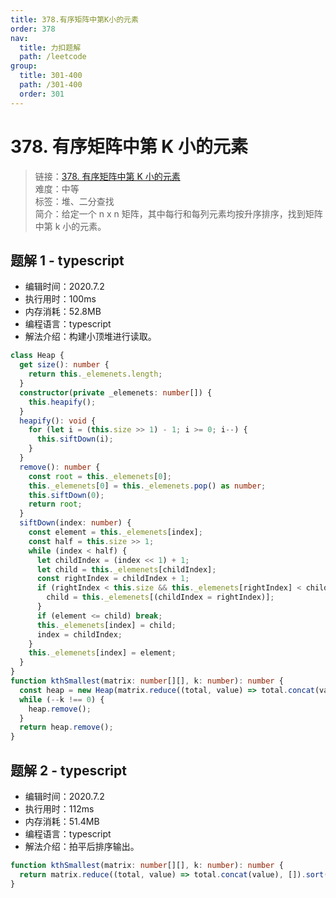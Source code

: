 ```yaml
---
title: 378.有序矩阵中第K小的元素
order: 378
nav:
  title: 力扣题解
  path: /leetcode
group:
  title: 301-400
  path: /301-400
  order: 301
---
```


# 378. 有序矩阵中第 K 小的元素

> 链接：[378. 有序矩阵中第 K 小的元素](https://leetcode-cn.com/problems/kth-smallest-element-in-a-sorted-matrix/)  
> 难度：中等  
> 标签：堆、二分查找  
> 简介：给定一个 n x n 矩阵，其中每行和每列元素均按升序排序，找到矩阵中第 k 小的元素。

## 题解 1 - typescript

- 编辑时间：2020.7.2
- 执行用时：100ms
- 内存消耗：52.8MB
- 编程语言：typescript
- 解法介绍：构建小顶堆进行读取。

```typescript
class Heap {
  get size(): number {
    return this._elemenets.length;
  }
  constructor(private _elemenets: number[]) {
    this.heapify();
  }
  heapify(): void {
    for (let i = (this.size >> 1) - 1; i >= 0; i--) {
      this.siftDown(i);
    }
  }
  remove(): number {
    const root = this._elemenets[0];
    this._elemenets[0] = this._elemenets.pop() as number;
    this.siftDown(0);
    return root;
  }
  siftDown(index: number) {
    const element = this._elemenets[index];
    const half = this.size >> 1;
    while (index < half) {
      let childIndex = (index << 1) + 1;
      let child = this._elemenets[childIndex];
      const rightIndex = childIndex + 1;
      if (rightIndex < this.size && this._elemenets[rightIndex] < child) {
        child = this._elemenets[(childIndex = rightIndex)];
      }
      if (element <= child) break;
      this._elemenets[index] = child;
      index = childIndex;
    }
    this._elemenets[index] = element;
  }
}
function kthSmallest(matrix: number[][], k: number): number {
  const heap = new Heap(matrix.reduce((total, value) => total.concat(value), []));
  while (--k !== 0) {
    heap.remove();
  }
  return heap.remove();
}
```

## 题解 2 - typescript

- 编辑时间：2020.7.2
- 执行用时：112ms
- 内存消耗：51.4MB
- 编程语言：typescript
- 解法介绍：拍平后排序输出。

```typescript
function kthSmallest(matrix: number[][], k: number): number {
  return matrix.reduce((total, value) => total.concat(value), []).sort((a, b) => a - b)[k - 1];
}
```
